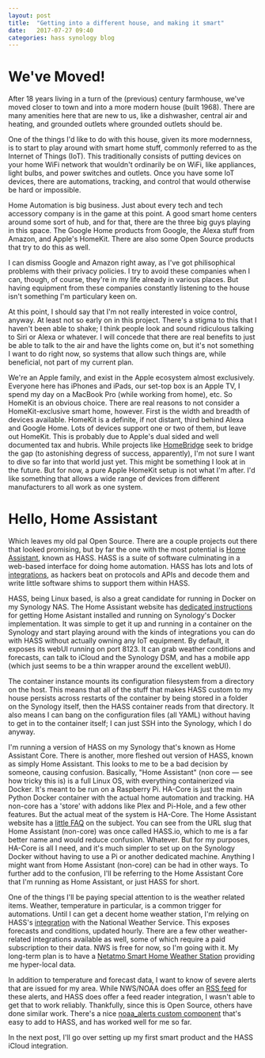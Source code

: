 ```yaml
---
layout: post
title:  "Getting into a different house, and making it smart"
date:   2017-07-27 09:40
categories: hass synology blog
---
```


# We've Moved!

After 18 years living in a turn of the (previous) century farmhouse, we've moved closer to town and into a more modern house (built 1968). There are many amenities here that are new to us, like a dishwasher, central air and heating, and grounded outlets where grounded outlets should be.

One of the things I'd like to do with this house, given its more modernness, is to start to play around with smart home stuff, commonly referred to as the Internet of Things (IoT). This traditionally consists of putting devices on your home WiFi network that wouldn't ordinarily be on WiFi, like appliances, light bulbs, and power switches and outlets. Once you have some IoT devices, there are automations, tracking, and control that would otherwise be hard or impossible. 

Home Automation is big business. Just about every tech and tech accessory company is in the game at this point. A good smart home centers around some sort of hub, and for that, there are the three big guys playing in this space. The Google Home products from Google, the Alexa stuff from Amazon, and Apple's HomeKit. There are also some Open Source products that try to do this as well.

I can dismiss Google and Amazon right away, as I've got philisophical problems with their privacy policies. I try to avoid these companies when I can, though, of course, they're in my life already in various places. But having equipment from these companies constantly listening to the house isn't something I'm particulary keen on.

At this point, I should say that I'm not really interested in voice control, anyway. At least not so early on in this project. There's a stigma to this that I haven't been able to shake; I think people look and sound ridiculous talking to Siri or Alexa or whatever. I will concede that there are real benefits to just be able to talk to the air and have the lights come on, but it's not something I want to do right now, so systems that allow such things are, while beneficial, not part of my current plan.

We're an Apple family, and exist in the Apple ecosystem almost exclusively. Everyone here has iPhones and iPads, our set-top box is an Apple TV, I spend my day on a MacBook Pro (while working from home), etc. So HomeKit is an obvious choice. There are real reasons to not consider a HomeKit-exclusive smart home, however. First is the width and breadth of devices available. HomeKit is a definite, if not distant, third behind Alexa and Google Home. Lots of devices support one or two of them, but leave out HomeKit. This is probably due to Apple's dual sided and well documented tax and hubris. While projects like [HomeBridge](https://homebridge.io) seek to bridge the gap (to astonishing degress of success, apparently), I'm not sure I want to dive so far into that world just yet. This might be something I look at in the future. But for now, a pure Apple HomeKit setup is not what I'm after. I'd like something that allows a wide range of devices from different manufacturers to all work as one system.

# Hello, Home Assistant

Which leaves my old pal Open Source. There are a couple projects out there that looked promising, but by far the one with the most potential is [Home Assistant](https://home-assistant.io), known as HASS. HASS is a suite of software culminating in a web-based interface for doing home automation. HASS has lots and lots of [integrations](https://www.home-assistant.io/integrations/), as hackers beat on protocols and APIs and decode them and write little software shims to support them within HASS.

HASS, being Linux based, is also a great candidate for running in Docker on my Synology NAS. The Home Assistant website has [dedicated instructions](https://www.home-assistant.io/docs/installation/docker/#synology-nas) for getting Home Asistant installed and running on Synology's Docker implementation. It was simple to get it up and running in a container on the Synology and start playing around with the kinds of integrations you can do with HASS without actually owning any IoT equipment. By default, it exposes its webUI running on port 8123. It can grab weather conditions and forecasts, can talk to iCloud and the Synology DSM, and has a mobile app (which just seems to be a thin wrapper around the excellent webUI).

The container instance mounts its configuration filesystem from a directory on the host. This means that all of the stuff that makes HASS custom to my house persists across restarts of the container by being stored in a folder on the Synology itself, then the HASS container reads from that directory. It also means I can bang on the configuration files (all YAML) without having to get in to the container itself; I can just SSH into the Synology, which I do anyway.

I'm running a version of HASS on my Synology that's known as Home Assistant Core. There is another, more fleshed out version of HASS, known as simply Home Assistant. This looks to me to be a bad decision by someone, causing confusion. Basically, "Home Assistant" (non core — see how tricky this is) is a full Linux OS, with everything containerized via Docker. It's meant to be run on a Raspberry Pi. HA-Core is just the main Python Docker container with the actual home automation and tracking. HA non-core has a 'store' with addons like Plex and Pi-Hole, and a few other features. But the actual meat of the system is HA-Core. The Home Assistant website has a [little FAQ](https://www.home-assistant.io/faq/ha-vs-hassio/) on the subject. You can see from the URL slug that Home Assistant (non-core) was once called HASS.io, which to me is a far better name and would reduce confusion. Whatever. But for my purposes, HA-Core is all I need, and it's much simpler to set up on the Synology Docker without having to use a Pi or another dedicated machine. Anything I might want from Home Assistant (non-core) can be had in other ways. To further add to the confusion, I'll be referring to the Home Assistant Core that I'm running as Home Assistant, or just HASS for short.

One of the things I'll be paying special attention to is the weather related items. Weather, temperature in particular, is a common trigger for automations. Until I can get a decent home weather station, I'm relying on HASS's [integration](https://www.home-assistant.io/integrations/nws) with the National Weather Service. This exposes forecasts and conditions, updated hourly. There are a few other weather-related integrations available as well, some of which require a paid subscription to their data. NWS is free for now, so I'm going with it. My long-term plan is to have a [Netatmo Smart Home Weather Station](https://www.netatmo.com/en-us/weather/weatherstation) providing me hyper-local data.

In addition to temperature and forecast data, I want to know of severe alerts that are issued for my area. While NWS/NOAA does offer an [RSS feed](https://alerts.weather.gov) for these alerts, and HASS does offer a feed reader integration, I wasn't able to get that to work reliably. Thankfully, since this is Open Source, others have done similar work. There's a nice [noaa_alerts custom component](https://github.com/dcshoecomp/noaa_alerts) that's easy to add to HASS, and has worked well for me so far.

In the next post, I'll go over setting up my first smart product and the HASS iCloud integration.
